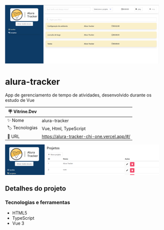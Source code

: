 <div align="center" >
  <img src="https://github.com/AAlan12/alura-tracker/blob/main/src/assets/img/tumb1.PNG?raw=true"/>
</div>

# alura-tracker

App de gerenciamento de tempo de atividades, desenvolvido durante os estudo de Vue

| :placard: Vitrine.Dev |     |
| -------------  | --- |
| :sparkles: Nome        | alura-tracker
| :label: Tecnologias | Vue, Html, TypeScript
| :rocket: URL         | https://alura-tracker-chi-one.vercel.app/#/

<!-- Inserir imagem com a #vitrinedev ao final do link -->
![](https://github.com/AAlan12/alura-tracker/blob/main/src/assets/img/tumb2.PNG?raw=true#vitrinedev)

## Detalhes do projeto

### Tecnologias e ferramentas

- HTML5
- TypeScript
- Vue 3
